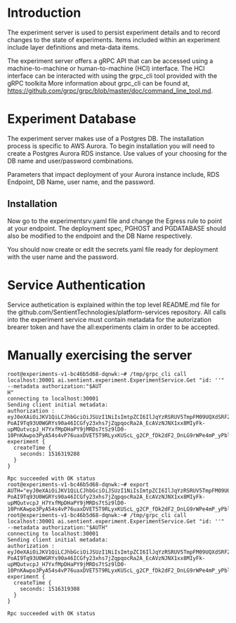 # Introduction

The experiment server is used to persist experiment details and to record changes to the state of experiments.  Items included within an experiment include layer definitions and meta-data items.

The experiment server offers a gRPC API that can be accessed using a machine-to-machine or human-to-machine (HCI) interface.  The HCI interface can be interacted with using the grpc_cli tool provided with the gRPC toolkita  More information about grpc_cli can be found at, https://github.com/grpc/grpc/blob/master/doc/command_line_tool.md.

# Experiment Database

The experiment server makes use of a Postgres DB.  The installation process is specific to AWS Aurora.  To begin installation you will need to create a Postgres Aurora RDS instance.  Use values of your choosing for the DB name and user/password combinations.

Parameters that impact deployment of your Aurora instance include, RDS Endpoint, DB Name, user name, and the password.

## Installation

Now go to the experimentsrv.yaml file and change the Egress rule to point at your endpoint.  The deployment spec, PGHOST and PGDATABASE should also be modified to the endpoint and the DB Name respectively.

You should now create or edit the secrets.yaml file ready for deployment with the user name and the password.

# Service Authentication

Service authetication is explained within the top level README.md file for the github.com/SentientTechnologies/platform-services repository.  All calls into the experiment service must contain metadata for the autorization brearer token and have the all:experiments claim in order to be accepted.

# Manually exercising the server

```
root@experiments-v1-bc46b5d68-dqnwk:~# /tmp/grpc_cli call localhost:30001 ai.sentient.experiment.ExperimentService.Get "id: ''" --metadata authorization:"$AUT
H"                                                                                                                                                            
connecting to localhost:30001
Sending client initial metadata:
authorization : eyJ0eXAiOiJKV1QiLCJhbGciOiJSUzI1NiIsImtpZCI6IlJqYzRSRUV5TmpFM09UQXdSRFZCTmtSQ056QkNPVEJETURrelFVUkZNRFk0UmpsRFJVTXhNUSJ9.eyJpc3MiOiJodHRwczovL3NlbnRpZW50YWkuYXV0aDAuY29tLyIsInN1YiI6ImF1dGgwfDVhNWY4MjM2M2VjYTYxMGJkNjVjMzUwMyIsImF1ZCI6Imh0dHA6Ly9hcGkuc2VudGllbnQuYWkvZXhwZXJpbWVudHNydiIsImlhdCI6MTUxNjMxMzY0OCwiZXhwIjoxNTE2NDAwMDQ4LCJhenAiOiI3MWVMTnU5QncxcmdmWXo5UEEyZ1o0Smk3dWptM1V3aiIsInNjb3BlIjoiYWxsOmV4cGVyaW1lbnRzIiwiZ3R5IjoicGFzc3dvcmQifQ.UOAD8Epu93Excnhkt6x062LEXI0UO1b5ZV68j8h3ok1OrLHl6zI1iBgB___Xr_wWeTPBPSIL3zYEZXYcSFeJkQT0SkwBILi2iN6fNeOTohryY9vRjLQlfYyCOR2O2tbP9mPs6Mnn-PoAI9Tq93U0WGRYs90a46ICGfy23xhs7jZqpqocRa2A_EcAVzNJNX1xx8MIyFk-upMQutvcpJ_H7YxfMpDHaPY9jMRDs7tSz9lD0-10PnKAwpo3PyA54s4vP76uaxDVET5T9RLyxKUScL_g2CP_fDk2dF2_DnLG9rWPe4mP_yPble09ejKUdB3DEVHm1Ia8dkrVUFw00B73Dg
experiment {
  createTime {
    seconds: 1516319288
  }
}

Rpc succeeded with OK status
root@experiments-v1-bc46b5d68-dqnwk:~# export AUTH="eyJ0eXAiOiJKV1QiLCJhbGciOiJSUzI1NiIsImtpZCI6IlJqYzRSRUV5TmpFM09UQXdSRFZCTmtSQ056QkNPVEJETURrelFVUkZNRFk0UmpsRFJVTXhNUSJ9.eyJpc3MiOiJodHRwczovL3NlbnRpZW50YWkuYXV0aDAuY29tLyIsInN1YiI6ImF1dGgwfDVhNWY4MjM2M2VjYTYxMGJkNjVjMzUwMyIsImF1ZCI6Imh0dHA6Ly9hcGkuc2VudGllbnQuYWkvZXhwZXJpbWVudHNydiIsImlhdCI6MTUxNjMxMzY0OCwiZXhwIjoxNTE2NDAwMDQ4LCJhenAiOiI3MWVMTnU5QncxcmdmWXo5UEEyZ1o0Smk3dWptM1V3aiIsInNjb3BlIjoiYWxsOmV4cGVyaW1lbnRzIiwiZ3R5IjoicGFzc3dvcmQifQ.UOAD8Epu93Excnhkt6x062LEXI0UO1b5ZV68j8h3ok1OrLHl6zI1iBgB___Xr_wWeTPBPSIL3zYEZXYcSFeJkQT0SkwBILi2iN6fNeOTohryY9vRjLQlfYyCOR2O2tbP9mPs6Mnn-PoAI9Tq93U0WGRYs90a46ICGfy23xhs7jZqpqocRa2A_EcAVzNJNX1xx8MIyFk-upMQutvcpJ_H7YxfMpDHaPY9jMRDs7tSz9lD0-10PnKAwpo3PyA54s4vP76uaxDVET5T9RLyxKUScL_g2CP_fDk2dF2_DnLG9rWPe4mP_yPble09ejKUdB3DEVHm1Ia8dkrVUFw00B73Dg"
root@experiments-v1-bc46b5d68-dqnwk:~# /tmp/grpc_cli call localhost:30001 ai.sentient.experiment.ExperimentService.Get "id: ''" --metadata authorization:"$AUTH"
connecting to localhost:30001
Sending client initial metadata:
authorization : eyJ0eXAiOiJKV1QiLCJhbGciOiJSUzI1NiIsImtpZCI6IlJqYzRSRUV5TmpFM09UQXdSRFZCTmtSQ056QkNPVEJETURrelFVUkZNRFk0UmpsRFJVTXhNUSJ9.eyJpc3MiOiJodHRwczovL3NlbnRpZW50YWkuYXV0aDAuY29tLyIsInN1YiI6ImF1dGgwfDVhNWY4MjM2M2VjYTYxMGJkNjVjMzUwMyIsImF1ZCI6Imh0dHA6Ly9hcGkuc2VudGllbnQuYWkvZXhwZXJpbWVudHNydiIsImlhdCI6MTUxNjMxMzY0OCwiZXhwIjoxNTE2NDAwMDQ4LCJhenAiOiI3MWVMTnU5QncxcmdmWXo5UEEyZ1o0Smk3dWptM1V3aiIsInNjb3BlIjoiYWxsOmV4cGVyaW1lbnRzIiwiZ3R5IjoicGFzc3dvcmQifQ.UOAD8Epu93Excnhkt6x062LEXI0UO1b5ZV68j8h3ok1OrLHl6zI1iBgB___Xr_wWeTPBPSIL3zYEZXYcSFeJkQT0SkwBILi2iN6fNeOTohryY9vRjLQlfYyCOR2O2tbP9mPs6Mnn-PoAI9Tq93U0WGRYs90a46ICGfy23xhs7jZqpqocRa2A_EcAVzNJNX1xx8MIyFk-upMQutvcpJ_H7YxfMpDHaPY9jMRDs7tSz9lD0-10PnKAwpo3PyA54s4vP76uaxDVET5T9RLyxKUScL_g2CP_fDk2dF2_DnLG9rWPe4mP_yPble09ejKUdB3DEVHm1Ia8dkrVUFw00B73Dg
experiment {
  createTime {
    seconds: 1516319308
  }
}

Rpc succeeded with OK status

```

